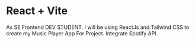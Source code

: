 # React + Vite

As SE Frontend DEV STUDENT. I will be using ReactJs and Tailwind CSS to create my Music Player App For Project.
Integrate Spotify API.
